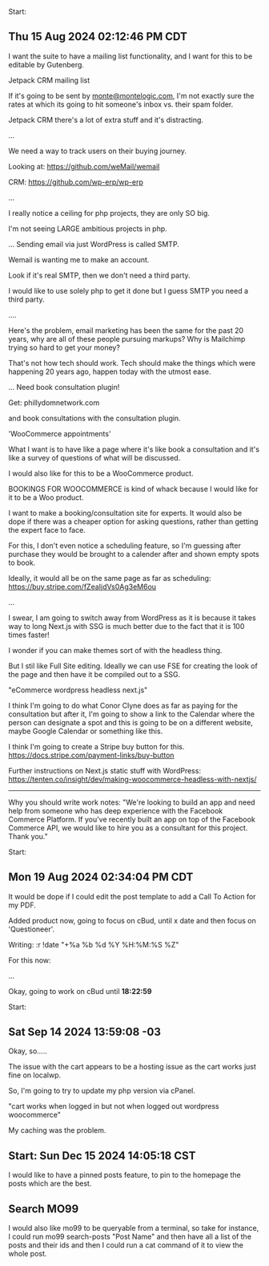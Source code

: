 Start:

## Thu 15 Aug 2024 02:12:46 PM CDT

I want the suite to have a mailing list functionality, and I want for this to be editable by Gutenberg.

Jetpack CRM mailing list

If it's going to be sent by monte@montelogic.com, I'm not exactly sure the rates at which its going to hit someone's inbox vs. their spam folder.

Jetpack CRM there's a lot of extra stuff and it's distracting.

...

We need a way to track users on their buying journey.

Looking at:
https://github.com/weMail/wemail

CRM:
https://github.com/wp-erp/wp-erp

...

I really notice a ceiling for php projects, they are only SO big.

I'm not seeing LARGE ambitious projects in php.

...
Sending email via just WordPress is called SMTP.

Wemail is wanting me to make an account.

Look if it's real SMTP, then we don't need a third party.

I would like to use solely php to get it done but I guess SMTP you need a third party.

....

Here's the problem, email marketing has been the same for the past 20 years, why are all of these people pursuing markups? Why is Mailchimp trying so hard to get your money?

That's not how tech should work. Tech should make the things which were happening 20 years ago, happen today with the utmost ease.

...
Need book consultation plugin!

Get:
phillydomnetwork.com

and book consultations with the consultation plugin.

'WooCommerce appointments'

What I want is to have like a page where it's like book a consultation and it's like a survey of questions of what will be discussed.

I would also like for this to be a WooCommerce product.

BOOKINGS FOR WOOCOMMERCE is kind of whack because I would like for it to be a Woo product.

I want to make a booking/consultation site for experts. It would also be dope if there was a cheaper option for asking questions, rather than getting the expert face to face.

For this, I don't even notice a scheduling feature, so I'm guessing after purchase they would be brought to a calender after and shown empty spots to book.

Ideally, it would all be on the same page as far as scheduling:
https://buy.stripe.com/fZeaIjdVs0Ag3eM6ou

...

I swear, I am going to switch away from WordPress as it is because it takes way to long Next.js with SSG is much better due to the fact that it is 100 times faster!

I wonder if you can make themes sort of with the headless thing.

But I stil like Full Site editing. Ideally we can use FSE for creating the look of the page and then have it be compiled out to a SSG.

"eCommerce wordpress headless next.js"

I think I'm going to do what Conor Clyne does as far as paying for the consultation but after it, I'm going to show a link to the Calendar where the person can designate a spot and this is going to be on a different website, maybe Google Calendar or something like this.

I think I'm going to create a Stripe buy button for this.
https://docs.stripe.com/payment-links/buy-button

Further instructions on Next.js static stuff with WordPress:
https://tenten.co/insight/dev/making-woocommerce-headless-with-nextjs/

---

Why you should write work notes:
"We're looking to build an app and need help from someone who has deep experience with the Facebook Commerce Platform. If you've recently built an app on top of the Facebook Commerce API, we would like to hire you as a consultant for this project. Thank you."

Start:

## Mon 19 Aug 2024 02:34:04 PM CDT

It would be dope if I could edit the post template to add a Call To Action for my PDF.

Added product now, going to focus on cBud, until x date and then focus on 'Questioneer'.

Writing:
:r !date "+%a %b %d %Y %H:%M:%S %Z"

For this now:

...

Okay, going to work on cBud until **18:22:59**

Start:

## Sat Sep 14 2024 13:59:08 -03

Okay, so.....

The issue with the cart appears to be a hosting issue as the cart works just fine on localwp.

So, I'm going to try to update my php version via cPanel.

"cart works when logged in but not when logged out wordpress woocommerce"

My caching was the problem.

## Start: Sun Dec 15 2024 14:05:18 CST

I would like to have a pinned posts feature, to pin to the homepage the posts which are the best.

## Search MO99

I would also like mo99 to be queryable from a terminal, so take for instance, I could run mo99 search-posts "Post Name" and then have all a list of the posts and their ids and then I could run a cat command of it to view the whole post.
